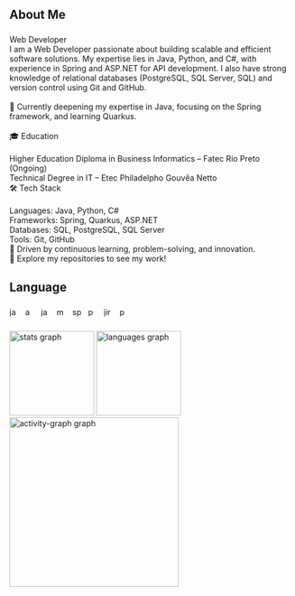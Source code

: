 <h2 align="left">About Me</h2>

###

<p align="left">Web Developer<br>I am a Web Developer passionate about building scalable and efficient software solutions. My expertise lies in Java, Python, and C#, with experience in Spring and ASP.NET for API development. I also have strong knowledge of relational databases (PostgreSQL, SQL Server, SQL) and version control using Git and GitHub.<br><br>🔹 Currently deepening my expertise in Java, focusing on the Spring framework, and learning Quarkus.<br><br>🎓 Education<br><br>Higher Education Diploma in Business Informatics – Fatec Rio Preto (Ongoing)<br>Technical Degree in IT – Etec Philadelpho Gouvêa Netto<br>🛠 Tech Stack<br><br>Languages: Java, Python, C#<br>Frameworks: Spring, Quarkus, ASP.NET<br>Databases: SQL, PostgreSQL, SQL Server<br>Tools: Git, GitHub<br>🚀 Driven by continuous learning, problem-solving, and innovation.<br>📌 Explore my repositories to see my work!</p>

###

<h2 align="left">Language</h2>

###

  <div align="left">
        <img src="https://cdn.jsdelivr.net/gh/devicons/devicon/icons/javascript/javascript-original.svg" height="16" alt="javascript logo"  />
        <img width="4" />
        <img src="https://cdn.jsdelivr.net/gh/devicons/devicon/icons/angularjs/angularjs-plain.svg" height="16" alt="angularjs logo"  />
        <img width="4" />
        <img src="https://cdn.jsdelivr.net/gh/devicons/devicon/icons/java/java-plain.svg" height="16" alt="java logo"  />
        <img width="4" />
        <img src="https://cdn.jsdelivr.net/gh/devicons/devicon/icons/mongodb/mongodb-original.svg" height="16" alt="mongodb logo"  />
        <img width="4" />
        <img src="https://cdn.jsdelivr.net/gh/devicons/devicon/icons/spring/spring-original.svg" height="16" alt="spring logo"  />
        <img width="4" />
        <img src="https://cdn.jsdelivr.net/gh/devicons/devicon/icons/python/python-plain.svg" height="16" alt="python logo"  />
        <img width="4" />
        <img src="https://cdn.jsdelivr.net/gh/devicons/devicon/icons/jira/jira-original.svg" height="16" alt="jira logo"  />
        <img width="4" />
        <img src="https://cdn.jsdelivr.net/gh/devicons/devicon/icons/postgresql/postgresql-original.svg" height="16" alt="postgresql logo"  />
   </div>

###

<div align="left">
  <img src="https://github-readme-stats.vercel.app/api?username=Erickkamii&hide_title=false&hide_rank=false&show_icons=true&include_all_commits=true&count_private=true&disable_animations=false&theme=dark&locale=en&hide_border=false&order=1" height="150" alt="stats graph"  />
  <img src="https://github-readme-stats.vercel.app/api/top-langs?username=Erickkamii&locale=en&hide_title=false&layout=compact&card_width=320&langs_count=5&theme=dark&hide_border=false&order=2" height="150" alt="languages graph"  />
  <img src="https://github-readme-activity-graph.vercel.app/graph?username=Erickkamii&radius=16&theme=github-dark&area=true&order=5" height="300" alt="activity-graph graph"  />
</div>

###
